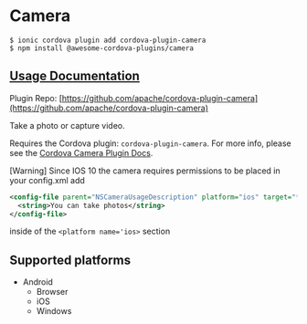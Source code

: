 # Camera

```
$ ionic cordova plugin add cordova-plugin-camera
$ npm install @awesome-cordova-plugins/camera
```

## [Usage Documentation](https://danielsogl.gitbook.io/awesome-cordova-plugins/plugins/camera/)

Plugin Repo: [https://github.com/apache/cordova-plugin-camera](https://github.com/apache/cordova-plugin-camera)

Take a photo or capture video.

Requires the Cordova plugin: `cordova-plugin-camera`. For more info, please see the [Cordova Camera Plugin Docs](https://github.com/apache/cordova-plugin-camera).

[Warning] Since IOS 10 the camera requires permissions to be placed in your config.xml add
```xml
<config-file parent="NSCameraUsageDescription" platform="ios" target="*-Info.plist">
  <string>You can take photos</string>
</config-file>
```
inside of the `<platform name='ios>` section

## Supported platforms

- Android
  - Browser
  - iOS
  - Windows
  


